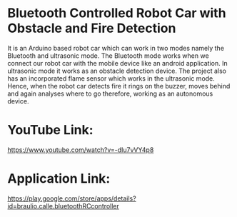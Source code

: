 # Bluetooth Controlled Robot Car with Obstacle and Fire Detection
It is an Arduino based robot car which can work in two modes namely the Bluetooth and ultrasonic mode. The Bluetooth mode works when we connect our robot car with the mobile device like an android application. In ultrasonic mode it works as an obstacle detection device. The project also has an incorporated flame sensor which works in the ultrasonic mode. Hence, when the robot car detects fire it rings on the buzzer, moves behind and again analyses where to go therefore, working as an autonomous device.

# YouTube Link: 
https://www.youtube.com/watch?v=-dIu7vVY4p8

# Application Link: 
https://play.google.com/store/apps/details?id=braulio.calle.bluetoothRCcontroller

